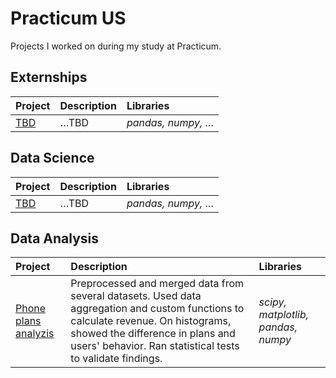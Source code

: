 # Practicum US
Projects I worked on during my study at Practicum.
## Externships
| Project | Description | Libraries  |
|:- |:- |:- |
|[TBD](link)|…TBD|*pandas, numpy, …*|

## Data Science
| Project | Description | Libraries  |
|:- |:- |:- |
|[TBD](link)|…TBD|*pandas, numpy, …*|

## Data Analysis
| Project | Description | Libraries  |
|:- |:- |:- |
|[Phone plans analyzis](https://github.com/WanomiR/practicum/blob/main/DA%20projects/Phone%20plans%20analyzis/phone-plans-analyzis.ipynb)| Preprocessed and merged data from several datasets. Used data aggregation and custom functions to calculate revenue. On histograms, showed the difference in plans and users' behavior. Ran statistical tests to validate findings. | *scipy, matplotlib, pandas, numpy* |
